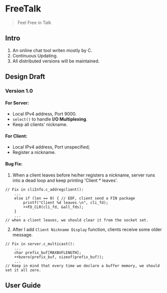 # FreeTalk

> Feel Free in Talk

## Intro

1. An online chat tool writen mostly by C.
2. Continuous Updating.
3. All distributed versions will be maintained.

## Design Draft

### Version 1.0

#### For Server:

* Local IPv4 address, Port 9000.
* `select()` to handle <b>I/O Multiplexing</b>.
* Keep all clients' nickname.

#### For Client:

* Local IPv4 address, Port unspecified;
* Register a nickname.

#### Bug Fix:
1. When a client leaves before he/her registers a nickname, server runs into a dead loop and keep printing 'Client * leaves'.
```
// Fix in cliInfo.c_addregclient():
    ...
    else if (len == 0) { // EOF, client send a FIN package
        printf("Client %d leaves.\n", cli_fd);
        ++FD_CLR(cli_fd, &all_fds);
    }
    ...
// when a client leaves, we should clear it from the socket set.
```
2. After I add `Client Nickname Display` function, clients receive some older message.
```
// Fix in server.c_multicast():
    ...
    char prefix_buf[MAXBUFLENGTH];
    ++bzero(prefix_buf, sizeof(prefix_buf));
    ...
// Keep in mind that every time we declare a buffer memory, we should set it all zero.
```
## User Guide
